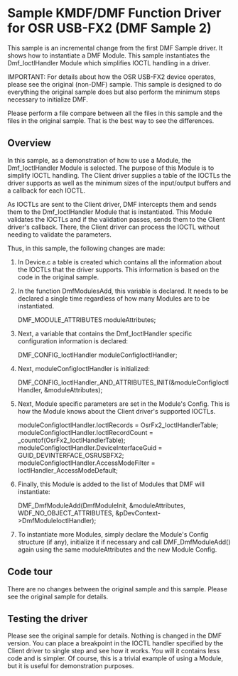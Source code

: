 <!---
    name: Sample KMDF/DMF Function Driver for OSR USB-FX2 (DMF Sample 2)
    platform: KMDF
    language: cpp
    category: USB
    description: Demonstrates how to instantiate a DMF Module in a WDF driver that uses DMF. This driver is based on the first DMF Sample driver.
    samplefwlink: http://go.microsoft.com/fwlink/p/?LinkId=620313
--->

Sample KMDF/DMF Function Driver for OSR USB-FX2 (DMF Sample 2)
==============================================================

This sample is an incremental change from the first DMF Sample driver. It shows how to instantiate a DMF Module. This sample instantiates the 
Dmf_IoctlHandler Module which simplifies IOCTL handling in a driver.

IMPORTANT: For details about how the OSR USB-FX2 device operates, please see the original (non-DMF) sample. This sample is designed to do everything
           the original sample does but also perform the minimum steps necessary to initialize DMF.

Please perform a file compare between all the files in this sample and the files in the original sample. That is the best way to see the differences.

Overview
--------

In this sample, as a demonstration of how to use a Module, the Dmf_IoctlHandler Module is selected. The purpose of this Module
is to simplify IOCTL handling. The Client driver supplies a table of the IOCTLs the driver supports as well as the minimum sizes
of the input/output buffers and a callback for each IOCTL. 

As IOCTLs are sent to the Client driver, DMF intercepts them and sends them to the Dmf_IoctlHandler Module that is instantiated.
This Module validates the IOCTLs and if the validation passes, sends them to the Client driver's callback. There, the Client driver
can process the IOCTL without needing to validate the parameters.

Thus, in this sample, the following changes are made:

1. In Device.c a table is created which contains all the information about the IOCTLs that the driver supports. This information
is based on the code in the original sample.

2. In the function DmfModulesAdd, this variable is declared. It needs to be declared a single time regardless of how many Modules
are to be instantiated.

    DMF_MODULE_ATTRIBUTES moduleAttributes;

3. Next, a variable that contains the Dmf_IoctlHandler specific configuration information is declared:

    DMF_CONFIG_IoctlHandler moduleConfigIoctlHandler;

4. Next, moduleConfigIoctlHandler is initialized:

    DMF_CONFIG_IoctlHandler_AND_ATTRIBUTES_INIT(&moduleConfigIoctlHandler,
                                                &moduleAttributes);

5. Next, Module specific parameters are set in the Module's Config. This is how the Module knows about the Client driver's 
supported IOCTLs.

    moduleConfigIoctlHandler.IoctlRecords = OsrFx2_IoctlHandlerTable;
    moduleConfigIoctlHandler.IoctlRecordCount = _countof(OsrFx2_IoctlHandlerTable);
    moduleConfigIoctlHandler.DeviceInterfaceGuid = GUID_DEVINTERFACE_OSRUSBFX2;
    moduleConfigIoctlHandler.AccessModeFilter = IoctlHandler_AccessModeDefault;

6. Finally, this Module is added to the list of Modules that DMF will instantiate:

    DMF_DmfModuleAdd(DmfModuleInit, 
                     &moduleAttributes, 
                     WDF_NO_OBJECT_ATTRIBUTES, 
                     &pDevContext->DmfModuleIoctlHandler);

7. To instantiate more Modules, simply declare the Module's Config structure (if any), initialize it if necessary and
call DMF_DmfModuleAdd() again using the same moduleAttributes and the new Module Config.

Code tour
---------

There are no changes between the original sample and this sample. Please see the original sample for details.

Testing the driver
------------------

Please see the original sample for details. Nothing is changed in the DMF version. You can place a breakpoint in the IOCTL handler
specified by the Client driver to single step and see how it works. You will it contains less code and is simpler. Of course,
this is a trivial example of using a Module, but it is useful for demonstration purposes.

